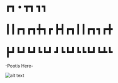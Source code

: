 # ┏┓     •   ┳┓  ┓┓     
# ┃┃┏┓┏┓╋┓┏  ┣┫┏┓┃┃┏┓┓┏╋
# ┣┛┗┛┗┛┗┗┛  ┛┗┗┛┗┗┗┛┗┻┗ 
                      


-Pootis Here-

![alt text](https://raw.githubusercontent.com/DrDoofinshmekel/Pootis-Rollout/main/Repo%20Comp/Pootis%20Rollout%20Logo%201.png)



